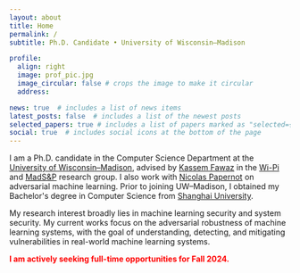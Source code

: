 ```yaml
---
layout: about
title: Home
permalink: /
subtitle: Ph.D. Candidate • University of Wisconsin–Madison

profile:
  align: right
  image: prof_pic.jpg
  image_circular: false # crops the image to make it circular
  address: 

news: true  # includes a list of news items
latest_posts: false  # includes a list of the newest posts
selected_papers: true # includes a list of papers marked as "selected={true}"
social: true  # includes social icons at the bottom of the page
---
```


I am a Ph.D. candidate in the Computer Science Department at the [University of Wisconsin–Madison](https://wisc.edu/), advised by [Kassem Fawaz](https://kassemfawaz.com/) in the [Wi-Pi](https://wiscprivacy.com/) and [MadS&P](https://madsp.cs.wisc.edu/) research group. I also work with [Nicolas Papernot](https://www.papernot.fr/) on adversarial machine learning. Prior to joining UW–Madison, I obtained my Bachelor's degree in Computer Science from [Shanghai University](https://www.shu.edu.cn/).

My research interest broadly lies in machine learning security and system security. My current works focus on the adversarial robustness of machine learning systems, with the goal of understanding, detecting, and mitigating vulnerabilities in real-world machine learning systems.

<p style="color: red; font-weight: bold; ">
    I am actively seeking full-time opportunities for Fall 2024.
</p>
